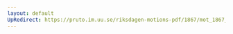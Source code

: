 ```yaml
---
layout: default
UpRedirect: https://pruto.im.uu.se/riksdagen-motions-pdf/1867/mot_1867__fk__26/mot_1867__fk__26-002.pdf
---
```


